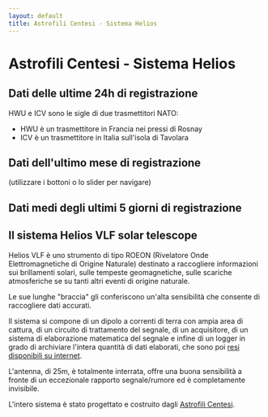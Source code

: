 ```yaml
---
layout: default
title: Astrofili Centesi - Sistema Helios
---
```


# Astrofili Centesi - Sistema Helios

## Dati delle ultime 24h di registrazione

<div id="plotlyDiv"></div>

HWU e ICV sono le sigle di due trasmettitori NATO:

* HWU è un trasmettitore in Francia nei pressi di Rosnay
* ICV è un trasmettitore in Italia sull'isola di Tavolara

## Dati dell'ultimo mese di registrazione

(utilizzare i bottoni o lo slider per navigare)

<div id="plotlyDiv4"></div>

## Dati medi degli ultimi 5 giorni di registrazione

<div id="plotlyDiv3"></div>


## Il sistema Helios VLF solar telescope

Helios VLF è uno strumento di tipo ROEON (Rivelatore Onde Elettromagnetiche di Origine Naturale) destinato a raccogliere informazioni sui brillamenti solari, sulle tempeste geomagnetiche, sulle scariche atmosferiche se su tanti altri eventi di origine naturale.

Le sue lunghe "braccia" gli conferiscono un'alta sensibilità che consente di raccogliere dati accurati.

Il sistema si compone di un dipolo a correnti di terra con ampia area di cattura, di un circuito di trattamento del segnale, di un acquisitore, di un sistema di elaborazione matematica del segnale e infine di un logger in grado di archiviare l'intera quantità di dati
elaborati, che sono poi [resi disponibili su internet](https://github.com/Astrofili-Centesi/Helios).

L'antenna, di 25m, è totalmente interrata, offre una buona sensibilità a fronte di un eccezionale rapporto segnale/rumore ed è completamente invisibile.

L'intero sistema è stato progettato e costruito dagli [Astrofili Centesi](https://www.astrofilicentesi.it/).


<script src="https://code.jquery.com/jquery-3.6.0.min.js" integrity="sha256-/xUj+3OJU5yExlq6GSYGSHk7tPXikynS7ogEvDej/m4=" crossorigin="anonymous"></script>
<script src="https://cdn.jsdelivr.net/npm/chart.js/dist/chart.min.js"></script>
<script src="https://cdn.jsdelivr.net/npm/chartjs-adapter-date-fns/dist/chartjs-adapter-date-fns.bundle.min.js"></script>

<script src='https://cdn.plot.ly/plotly-2.11.1.min.js'></script>

<script>


const layout_base = {
height: 800,
xaxis: {
title: 'timestamp'
       },
yaxis: {
title: "dB",
//range: [-100,-20]
       }
};

function plotPlotly(divname,ch1data,ch2data,ch3data,layout) {
var plotlydata=[ch1data,ch2data,ch3data];
Plotly.newPlot(divname,plotlydata, layout);
}


$.getJSON( "{{site.baseurl}}/data/db_latest.json", function( inputdata ) {
var labels=[];
var ch1data={type:'scatter', mode: 'lines', name:'HWU', x:[],y:[]};
var ch2data={type:'scatter', mode: 'lines', name:'ICV', x:[],y:[]};
var ch3data={type:'scatter', mode: 'lines', name:'noise', x:[],y:[]};

        var ch1={
label: 'ch1',
backgroundColor: 'rgb(255, 99, 132)',
           borderColor: 'rgb(255, 99, 132)',
           showLine: true,
data: []
};

  $.each(inputdata['ch1'], function( key, val ) {
      labels.push(parseInt(key));
          ch1['data'].push({'x':parseInt(key),'y':val});
          ch1data['x'].push(new Date(parseInt(key)).toISOString());
          ch1data['y'].push(val);
  });

        var ch2={
label: 'ch2',
backgroundColor: 'rgb(218, 247, 166)',
           borderColor: 'rgb(218, 247, 166)',
           showLine: true,
data: []
};

  $.each(inputdata['ch2'], function( key, val ) {
          ch2['data'].push({'x':parseInt(key),'y':val});
          ch2data['x'].push(new Date(parseInt(key)).toISOString());
          ch2data['y'].push(val);
  });


        var ch3={
label: 'ch3',
backgroundColor: 'rgb(144, 12, 63)',
           borderColor: 'rgb(144, 12, 63)',
           showLine: true,
data: []
};

  $.each(inputdata['ch3'], function( key, val ) {
          ch3['data'].push({'x':parseInt(key),'y':val});
          ch3data['x'].push(new Date(parseInt(key)).toISOString());
          ch3data['y'].push(val);
  });

plotPlotly('plotlyDiv',ch1data,ch2data,ch3data,layout_base);

});


//$.getJSON( "{{site.baseurl}}/data/db_latest_day.json", function( inputdata ) {
//var labels=[];
//var ch1data={type:'scatter', mode: 'lines', name:'HWU', x:[],y:[]};
//var ch2data={type:'scatter', mode: 'lines', name:'ICV', x:[],y:[]};
//var ch3data={type:'scatter', mode: 'lines', name:'noise', x:[],y:[]};
//
//        var ch1={
//label: 'ch1',
//backgroundColor: 'rgb(255, 99, 132)',
//           borderColor: 'rgb(255, 99, 132)',
//           showLine: true,
//data: []
//};
//
//  $.each(inputdata['ch1'], function( key, val ) {
//      labels.push(parseInt(key));
//          ch1['data'].push({'x':parseInt(key),'y':val});
//          ch1data['x'].push(new Date(parseInt(key)).toISOString());
//          ch1data['y'].push(val);
//  });
//
//        var ch2={
//label: 'ch2',
//backgroundColor: 'rgb(218, 247, 166)',
//           borderColor: 'rgb(218, 247, 166)',
//           showLine: true,
//data: []
//};
//
//  $.each(inputdata['ch2'], function( key, val ) {
//          ch2['data'].push({'x':parseInt(key),'y':val});
//          ch2data['x'].push(new Date(parseInt(key)).toISOString());
//          ch2data['y'].push(val);
//  });
//
//
//        var ch3={
//label: 'ch3',
//backgroundColor: 'rgb(144, 12, 63)',
//           borderColor: 'rgb(144, 12, 63)',
//           showLine: true,
//data: []
//};
//
//  $.each(inputdata['ch3'], function( key, val ) {
//          ch3['data'].push({'x':parseInt(key),'y':val});
//          ch3data['x'].push(new Date(parseInt(key)).toISOString());
//          ch3data['y'].push(val);
//  });
//
//plotPlotly('plotlyDiv2',ch1data,ch2data,ch3data,layout_base);
//
//});

function addZero(i) {
  if (i < 10) {i = "0" + i}
  return i;
}

function stripDate(timestamp)
{
    var d = new Date(parseInt(timestamp));
    return addZero(d.getHours()) + ":" + addZero(d.getMinutes()) + ":" + addZero(d.getSeconds());
}


$.when(
    $.getJSON( "{{site.baseurl}}/data/db_mean_5days.json" ),
    $.getJSON( "{{site.baseurl}}/data/db_latest_day.json" )
).done(function(mean5days, latest_day) {

var labels=[];
var ch1data={type:'scatter', mode: 'lines', name:'HWU_mean5d', x:[],y:[]};
var ch2data={type:'scatter', mode: 'lines', name:'ICV_mean5d', x:[],y:[]};
var ch3data={type:'scatter', mode: 'lines', name:'noise_mean5d', x:[],y:[]};
var ch1_1data={type:'scatter', mode: 'lines', name:'noise_1d', x:[],y:[]};
var ch2_1data={type:'scatter', mode: 'lines', name:'HWU_1d', x:[],y:[]};
var ch3_1data={type:'scatter', mode: 'lines', name:'ICV_1d', x:[],y:[]};


  $.each(mean5days[0]['ch1'], function( key, val ) {
      labels.push(parseInt(key));
          ch1data['x'].push(stripDate(key));
          ch1data['y'].push(val);
  });

  $.each(mean5days[0]['ch2'], function( key, val ) {
          ch2data['x'].push(stripDate(key));
          ch2data['y'].push(val);
  });

  $.each(mean5days[0]['ch3'], function( key, val ) {
          ch3data['x'].push(stripDate(key));
          ch3data['y'].push(val);
  });

  $.each(latest_day[0]['ch1'], function( key, val ) {
      labels.push(parseInt(key));
          ch1_1data['x'].push(stripDate(key));
          ch1_1data['y'].push(val);
  });

  $.each(latest_day[0]['ch2'], function( key, val ) {
          ch2_1data['x'].push(stripDate(key));
          ch2_1data['y'].push(val);
  });

  $.each(latest_day[0]['ch3'], function( key, val ) {
          ch3_1data['x'].push(stripDate(key));
          ch3_1data['y'].push(val);
  });

var plotlydata=[ch1data,ch2data,ch3data,ch1_1data,ch2_1data,ch3_1data];
//var plotlydata=[ch1_1data,ch2_1data,ch3_1data];
//var plotlydata=[ch1data,ch2data,ch3data];
const layout = {
height: 800,
        xaxis: {
title: 'timestamp',
        },
yaxis: {
title: "dB",
//range: [-100,-20]
       }
};
Plotly.newPlot('plotlyDiv3',plotlydata,layout);
//plotPlotly('plotlyDiv3',ch1data,ch2data,ch3data,ch1_1data,ch2_1data,ch3_1data,layout_base);

});

$.getJSON( "{{site.baseurl}}/data/db_latest_month.json", function( inputdata ) {
var labels=[];
var ch1data={type:'scatter', mode: 'lines', name:'HWU', x:[],y:[]};
var ch2data={type:'scatter', mode: 'lines', name:'ICV', x:[],y:[]};
var ch3data={type:'scatter', mode: 'lines', name:'noise', x:[],y:[]};

        var ch1={
label: 'ch1',
backgroundColor: 'rgb(255, 99, 132)',
           borderColor: 'rgb(255, 99, 132)',
           showLine: true,
data: []
};

  $.each(inputdata['ch1'], function( key, val ) {
      labels.push(parseInt(key));
          ch1['data'].push({'x':parseInt(key),'y':val});
          ch1data['x'].push(new Date(parseInt(key)).toISOString());
          ch1data['y'].push(val);
  });

        var ch2={
label: 'ch2',
backgroundColor: 'rgb(218, 247, 166)',
           borderColor: 'rgb(218, 247, 166)',
           showLine: true,
data: []
};

  $.each(inputdata['ch2'], function( key, val ) {
          ch2['data'].push({'x':parseInt(key),'y':val});
          ch2data['x'].push(new Date(parseInt(key)).toISOString());
          ch2data['y'].push(val);
  });


        var ch3={
label: 'ch3',
backgroundColor: 'rgb(144, 12, 63)',
           borderColor: 'rgb(144, 12, 63)',
           showLine: true,
data: []
};

  $.each(inputdata['ch3'], function( key, val ) {
          ch3['data'].push({'x':parseInt(key),'y':val});
          ch3data['x'].push(new Date(parseInt(key)).toISOString());
          ch3data['y'].push(val);
  });

var selectorOptions = {

    buttons: [{

        step: 'day',

        stepmode: 'backward',

        count: 1,

        label: '1d'

    }, {

        step: 'day',

        stepmode: 'backward',

        count: 7,

        label: '1w'

    }, {

        step: 'all',

    }],

};

const layout_slider = {
height: 800,
        xaxis: {
title: 'timestamp',
       rangeselector: selectorOptions,

       rangeslider: { range: 864000 }

        },
yaxis: {
fixedrange: false,
title: "dB",
//range: [-100,-20]
       }
};

plotPlotly('plotlyDiv4',ch1data,ch2data,ch3data,layout_slider);

});

</script>



